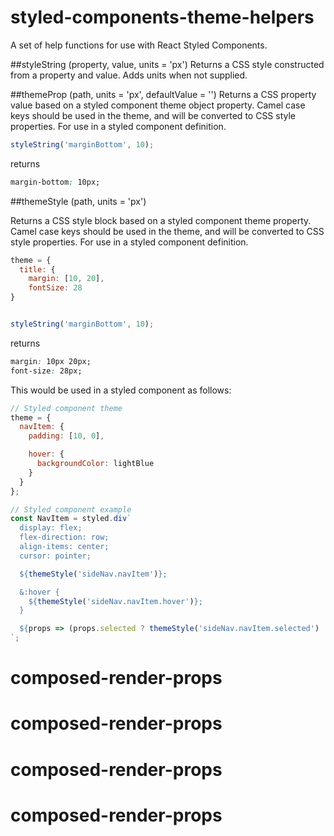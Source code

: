 # styled-components-theme-helpers

A set of help functions for use with React Styled Components.

##styleString (property, value, units = 'px')
Returns a CSS style constructed from a property and value. Adds units when not supplied.

##themeProp (path, units = 'px', defaultValue = '')
Returns a CSS property value based on a styled component theme object property. Camel case keys should be used in the theme, and will be converted to CSS style properties. For use in a styled component definition.

```JavaScript
styleString('marginBottom', 10);
```

returns

```css
margin-bottom: 10px;
```

##themeStyle (path, units = 'px')

Returns a CSS style block based on a styled component theme property. Camel case keys should be used in the theme, and will be converted to CSS style properties. For use in a styled component definition.

```JavaScript
theme = {
  title: {
    margin: [10, 20],
    fontSize: 28
}


styleString('marginBottom', 10);
```

returns

```css
margin: 10px 20px;
font-size: 28px;
```

This would be used in a styled component as follows:

```JavaScript
// Styled component theme
theme = {
  navItem: {
    padding: [10, 0],

    hover: {
      backgroundColor: lightBlue
    }
  }
};

// Styled component example
const NavItem = styled.div`
  display: flex;
  flex-direction: row;
  align-items: center;
  cursor: pointer;

  ${themeStyle('sideNav.navItem')};

  &:hover {
    ${themeStyle('sideNav.navItem.hover')};
  }

  ${props => (props.selected ? themeStyle('sideNav.navItem.selected') : null)};
`;
```
# composed-render-props
# composed-render-props
# composed-render-props
# composed-render-props
